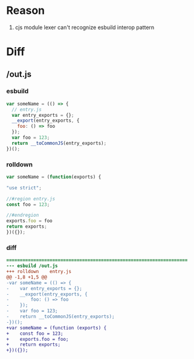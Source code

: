 # Reason
1. cjs module lexer can't recognize esbuild interop pattern
# Diff
## /out.js
### esbuild
```js
var someName = (() => {
  // entry.js
  var entry_exports = {};
  __export(entry_exports, {
    foo: () => foo
  });
  var foo = 123;
  return __toCommonJS(entry_exports);
})();
```
### rolldown
```js
var someName = (function(exports) {

"use strict";

//#region entry.js
const foo = 123;

//#endregion
exports.foo = foo
return exports;
})({});

```
### diff
```diff
===================================================================
--- esbuild	/out.js
+++ rolldown	entry.js
@@ -1,8 +1,5 @@
-var someName = (() => {
-    var entry_exports = {};
-    __export(entry_exports, {
-        foo: () => foo
-    });
-    var foo = 123;
-    return __toCommonJS(entry_exports);
-})();
+var someName = (function (exports) {
+    const foo = 123;
+    exports.foo = foo;
+    return exports;
+})({});

```